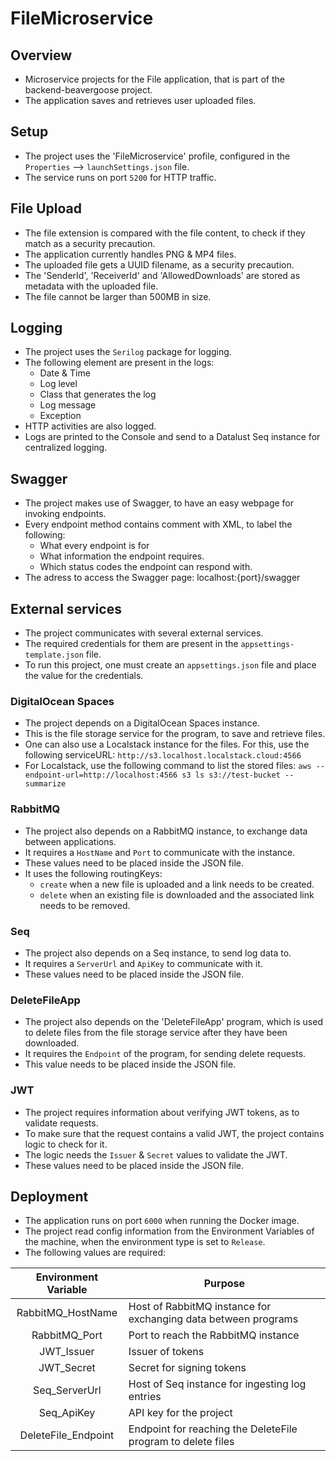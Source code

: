# FileMicroservice

## Overview
* Microservice projects for the File application, that is part of the backend-beavergoose project.
* The application saves and retrieves user uploaded files.

## Setup
* The project uses the 'FileMicroservice' profile, configured in the `Properties` --> `launchSettings.json` file.
* The service runs on port `5200` for HTTP traffic.

## File Upload
* The file extension is compared with the file content, to check if they match as a security precaution.
* The application currently handles PNG & MP4 files.
* The uploaded file gets a UUID filename, as a security precaution.
* The 'SenderId', 'ReceiverId' and 'AllowedDownloads' are stored as metadata with the uploaded file.
* The file cannot be larger than 500MB in size.

## Logging
* The project uses the `Serilog` package for logging.
* The following element are present in the logs:
  - Date & Time
  - Log level
  - Class that generates the log
  - Log message
  - Exception
* HTTP activities are also logged.
* Logs are printed to the Console and send to a Datalust Seq instance for centralized logging.

## Swagger
* The project makes use of Swagger, to have an easy webpage for invoking endpoints.
* Every endpoint method contains comment with XML, to label the following:
  - What every endpoint is for
  - What information the endpoint requires.
  - Which status codes the endpoint can respond with.
* The adress to access the Swagger page: localhost:{port}/swagger

## External services
* The project communicates with several external services.
* The required credentials for them are present in the `appsettings-template.json` file.
* To run this project, one must create an `appsettings.json` file and place the value for the credentials.

### DigitalOcean Spaces
* The project depends on a DigitalOcean Spaces instance.
* This is the file storage service for the program, to save and retrieve files.
* One can also use a Localstack instance for the files. For this, use the following serviceURL: `http://s3.localhost.localstack.cloud:4566`
* For Localstack, use the following command to list the stored files: `aws --endpoint-url=http://localhost:4566 s3 ls s3://test-bucket --summarize`

### RabbitMQ
* The project also depends on a RabbitMQ instance, to exchange data between applications.
* It requires a `HostName` and `Port` to communicate with the instance.
* These values need to be placed inside the JSON file.
* It uses the following routingKeys:
  - `create` when a new file is uploaded and a link needs to be created.
  - `delete` when an existing file is downloaded and the associated link needs to be removed.

### Seq
* The project also depends on a Seq instance, to send log data to.
* It requires a `ServerUrl` and `ApiKey` to communicate with it.
* These values need to be placed inside the JSON file.

### DeleteFileApp
* The project also depends on the 'DeleteFileApp' program, which is used to delete files from the file storage service after they have been downloaded.
* It requires the `Endpoint` of the program, for sending delete requests.
* This value needs to be placed inside the JSON file.

### JWT
* The project requires information about verifying JWT tokens, as to validate requests.
* To make sure that the request contains a valid JWT, the project contains logic to check for it.
* The logic needs the `Issuer` & `Secret` values to validate the JWT.
* These values need to be placed inside the JSON file.

## Deployment
* The application runs on port `6000` when running the Docker image.
* The project read config information from the Environment Variables of the machine, when the environment type is set to `Release`.
* The following values are required:

| Environment Variable | Purpose                                                        |
|:--------------------:|----------------------------------------------------------------|
| RabbitMQ_HostName    | Host of RabbitMQ instance for exchanging data between programs |
| RabbitMQ_Port        | Port to reach the RabbitMQ instance                            |
| JWT_Issuer           | Issuer of tokens                                               |
| JWT_Secret           | Secret for signing tokens                                      |
| Seq_ServerUrl        | Host of Seq instance for ingesting log entries                 |
| Seq_ApiKey           | API key for the project                                        |
| DeleteFile_Endpoint  | Endpoint for reaching the DeleteFile program to delete files   |